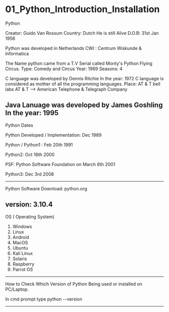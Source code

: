 # 01_Python_Introduction_Installation
Python

Creator: Guido Van Rossum
Country: Dutch
He is still Alive
D.O.B: 31st Jan 1956

Python was developed in Netherlands
CWI : Centrum Wiskunde & Informatica


The Name python came from a T.V Serial called
Monty's Python Flying Circus.
Type: Comedy and Circus
Year: 1969
Seasons: 4


C language was developed by Dennis Ritchie
In the year: 1972
C language is considered as mother of all the programming languages.
Place: AT & T bell labs
AT & T --> American Telephone & Telegraph Company


Java Lanuage was developed by James Goshling
In the year: 1995
-------------------------------------------------------------------
Python Dates


Python Developed / Implementation: Dec 1989

Python / Python1 : Feb 20th 1991

Python2: Oct 16th 2000

PSF: Python Software Foundation on March 6th 2001

Python3: Dec 3rd 2008

------------------------------------------------------------------------
Python Software Download: python.org

version: 3.10.4
-------------------------------------------------------------------------

OS ( Operating System)

1) Windows
2) Linux
3) Android
4) MacOS
5) Ubuntu
6) Kali Linux
7) Solaris
8) Raspberry
9) Parrot OS
-------------------------------------------------------------------------

How to Check Which Version of Python Being used or installed on PC/Laptop.

In cmd prompt type    python --version

--------------------------------------------------------------------------

